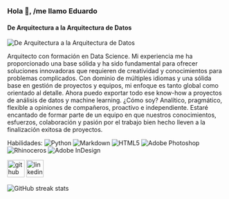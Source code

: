 ### Hola 👋, /me llamo **Eduardo**
#### De **Arquitectura** a la Arquitectura de **Datos**
![De **Arquitectura** a la Arquitectura de **Datos**](https://i.ibb.co/Hf9c0wNW/17448793505281.jpg)

Arquitecto con formación en Data Science. 
Mi experiencia me ha proporcionado una base sólida y ha sido fundamental para ofrecer soluciones innovadoras que requieren de creatividad y conocimientos para problemas complicados.
Con dominio de múltiples idiomas y una sólida base en gestión de proyectos y equipos, mi enfoque es tanto global como orientado al detalle.
Ahora puedo exportar todo ese know-how a proyectos de análisis de datos y machine learning. 
¿Cómo soy? Analítico, pragmático, flexible a opiniones de compañeros, proactivo e independiente. 
Estaré encantado de formar parte de un equipo en que nuestros conocimientos, esfuerzos, colaboración y pasión por el trabajo bien hecho lleven a la finalización exitosa de proyectos.

Habilidades: ![Python](https://img.shields.io/badge/python-3670A0?style=for-the-badge&logo=python&logoColor=ffdd54)  ![Markdown](https://img.shields.io/badge/markdown-%23000000.svg?style=for-the-badge&logo=markdown&logoColor=white)  ![HTML5](https://img.shields.io/badge/html5-%23E34F26.svg?style=for-the-badge&logo=html5&logoColor=white)  ![Adobe Photoshop](https://img.shields.io/badge/adobe%20photoshop-%2331A8FF.svg?style=for-the-badge&logo=adobe%20photoshop&logoColor=white) ![Rhinoceros](https://img.shields.io/badge/Rhinoceros-801010?style=for-the-badge&logo=rhinoceros&logoColor=white) ![Adobe InDesign](https://img.shields.io/badge/Adobe%20InDesign-49021F?style=for-the-badge&logo=adobeindesign&logoColor=white)



[<img src='https://cdn.jsdelivr.net/npm/simple-icons@3.0.1/icons/github.svg' alt='github' height='40'>](https://github.com/eortas)  [<img src='https://cdn.jsdelivr.net/npm/simple-icons@3.0.1/icons/linkedin.svg' alt='linkedin' height='40'>](https://www.linkedin.com/in/eortas/)  

![GitHub streak stats](https://streak-stats.demolab.com/?user=eortas)  

